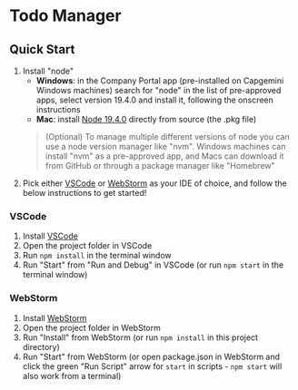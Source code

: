 # Todo Manager

## Quick Start
1. Install "node"
    - **Windows**: in the Company Portal app (pre-installed on Capgemini Windows machines) search for "node" in the list of pre-approved apps, select version 19.4.0 and install it, following the onscreen instructions
    - **Mac**: install [Node 19.4.0](https://nodejs.org/dist/v19.4.0/) directly from source (the .pkg file)
    > (Optional) To manage multiple different versions of node you can use a node version manager like "nvm". Windows machines can install "nvm" as a pre-approved app, and Macs can download it from GitHub or through a package manager like "Homebrew"
2. Pick either [VSCode](https://code.visualstudio.com/) or [WebStorm](https://www.jetbrains.com/webstorm/) as your IDE of choice, and follow the below instructions to get started!

### VSCode
1. Install [VSCode](https://code.visualstudio.com/)
2. Open the project folder in VSCode
3. Run `npm install` in the terminal window
4. Run "Start" from "Run and Debug" in VSCode (or run `npm start` in the terminal window)

### WebStorm
1. Install [WebStorm](https://www.jetbrains.com/webstorm/)
2. Open the project folder in WebStorm 
3. Run "Install" from WebStorm (or run `npm install` in this project directory)
4. Run "Start" from WebStorm (or open package.json in WebStorm and click the green "Run Script" arrow for `start` in scripts - `npm start` will also work from a terminal)
